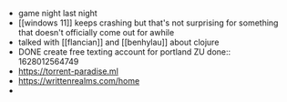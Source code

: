 - game night last night
- [[windows 11]] keeps crashing but that's not surprising for something that doesn't officially come out for awhile
- talked with [[flancian]] and [[benhylau]] about clojure
- DONE create free texting account for portland ZU
  done:: 1628012564749
- https://torrent-paradise.ml
- https://writtenrealms.com/home
-